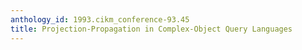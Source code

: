 ```yaml
---
anthology_id: 1993.cikm_conference-93.45
title: Projection-Propagation in Complex-Object Query Languages
---
```

